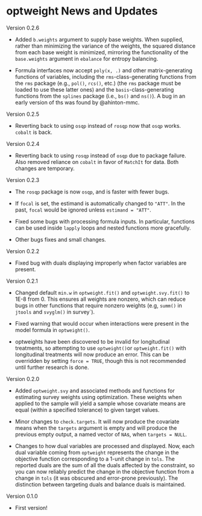 optweight News and Updates
======

Version 0.2.6

* Added `b.weights` argument to supply base weights. When supplied, rather than minimizing the variance of the weights, the squared distance from each base weight is minimized, mirroring the functionality of the `base.weights` argument in `ebalance` for entropy balancing.

* Formula interfaces now accept `poly(x, .)` and other matrix-generating functions of variables, including the `rms`-class-generating functions from the `rms` package (e.g., `pol()`, `rcs()`, etc.) (the `rms` package must be loaded to use these latter ones) and the `basis`-class-generating functions from the `splines` package (i.e., `bs()` and `ns()`). A bug in an early version of ths was found by @ahinton-mmc.

Version 0.2.5

* Reverting back to using `osqp` instead of `rosqp` now that `osqp` works. `cobalt` is back.

Version 0.2.4

* Reverting back to using `rosqp` instead of `osqp` due to package failure. Also removed reliance on `cobalt` in favor of `MatchIt` for data. Both changes are temporary. 

Version 0.2.3

* The `rosqp` package is now `osqp`, and is faster with fewer bugs.

* If `focal` is set, the estimand is automatically changed to `"ATT"`. In the past, `focal` would be ignored unless `estimand = "ATT"`.

* Fixed some bugs with processing formula inputs. In particular, functions can be used inside `lapply` loops and nested functions more gracefully.

* Other bugs fixes and small changes.

Version 0.2.2

* Fixed bug with duals displaying improperly when factor variables are present.

Version 0.2.1

* Changed default `min.w` in `optweight.fit()` and `optweight.svy.fit()` to 1E-8 from 0. This ensures all weights are nonzero, which can reduce bugs in other functions that require nonzero weights (e.g, `summ()` in `jtools` and `svyglm()` in survey`).

* Fixed warning that would occur when interactions were present in the model formula in `optweight()`.

* optweights have been discovered to be invalid for longitudinal treatments, so attempting to use `optweight()`or `optweight.fit()` with longitudinal treatments will now produce an error. This can be overridden by setting `force = TRUE`, though this is not recommended until further research is done.

Version 0.2.0

* Added `optweight.svy` and associated methods and functions for estimating survey weights using optimization. These weights when applied to the sample will yield a sample whose covariate means are equal (within a specified tolerance) to given target values.

* Minor changes to `check.targets`. It will now produce the covariate means when the `targets` argument is empty and will produce the previous empty output, a named vector of `NA`s, when `targets = NULL`.

* Changes to how dual variables are processed and displayed. Now, each dual variable coming from `optweight` represents the change in the objective function corresponding to a 1-unit change in `tols`. The reported duals are the sum of all the duals affected by the constraint, so you can now reliably predict the change in the objective function from a change in `tols` (it was obscured and error-prone previously). The distinction between targeting duals and balance duals is maintained.

Version 0.1.0

* First version!
